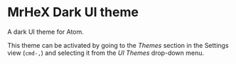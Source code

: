 # MrHeX Dark UI theme

A dark UI theme for Atom.

This theme can be activated by going to
the _Themes_ section in the Settings view (`cmd-,`) and selecting it from the
_UI Themes_ drop-down menu.

![]()
